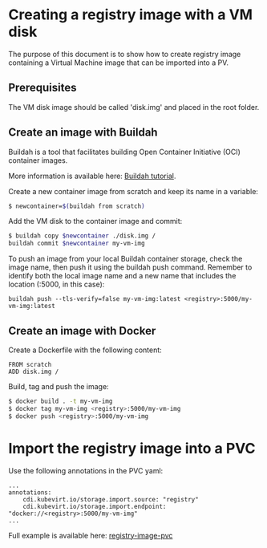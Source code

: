 # Creating a registry image with a VM disk
The purpose of this document is to show how to create registry image containing a Virtual Machine image that can be imported into a PV.

## Prerequisites
The VM disk image should be called 'disk.img' and placed in the root folder.

## Create an image with Buildah

Buildah is a tool that facilitates building Open Container Initiative (OCI) container images.

More information is available here: [Buildah tutorial](https://github.com/containers/buildah/blob/master/docs/tutorials/02-registries-repositories.md).

Create a new container image from scratch and keep its name in a variable:

```bash
$ newcontainer=$(buildah from scratch)
```

Add the VM disk to the container image and commit:

```bash
$ buildah copy $newcontainer ./disk.img /
buildah commit $newcontainer my-vm-img
```

To push an image from your local Buildah container storage, check the image name, then push it using the buildah push command. Remember to identify both the local image name and a new name that includes the location (<registry>:5000, in this case):
```
buildah push --tls-verify=false my-vm-img:latest <registry>:5000/my-vm-img:latest
```

## Create an image with Docker

Create a Dockerfile with the following content:

```
FROM scratch
ADD disk.img /
```

Build, tag and push the image:

```bash
$ docker build . -t my-vm-img
$ docker tag my-vm-img <registry>:5000/my-vm-img
$ docker push <registry>:5000/my-vm-img
```

# Import the registry image into a PVC

Use the following annotations in the PVC yaml:
```
...
annotations:
    cdi.kubevirt.io/storage.import.source: "registry"
    cdi.kubevirt.io/storage.import.endpoint: "docker://<registry>:5000/my-vm-img"
...
```

Full example is available here: [registry-image-pvc](https://github.com/kubevirt/containerized-data-importer/blob/master/manifests/example/registry-image-pvc.yaml)
